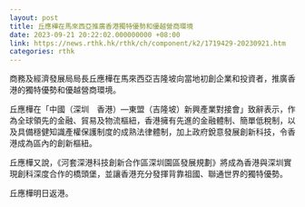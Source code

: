 ```yaml
---
layout: post
title: 丘應樺在馬來西亞推廣香港獨特優勢和優越營商環境
date: 2023-09-21 20:22:02.000000000 +08:00
link: https://news.rthk.hk/rthk/ch/component/k2/1719429-20230921.htm
categories: rthk
---
```


商務及經濟發展局局長丘應樺在馬來西亞吉隆坡向當地初創企業和投資者，推廣香港的獨特優勢和優越營商環境。
 
丘應樺在「中國（深圳　香港）—東盟（吉隆坡）新興產業對接會」致辭表示，作為全球領先的金融、貿易及物流樞紐，香港擁有先進的金融體制、簡單低稅制，以及具備穩健知識產權保護制度的成熟法律體制，加上政府銳意發展創新科技，令香港成為區內的創新樞紐。
 
丘應樺又說，《河套深港科技創新合作區深圳園區發展規劃》將成為香港與深圳實現創科深度合作的橋頭堡，並讓香港充分發揮背靠祖國、聯通世界的獨特優勢。
  
丘應樺明日返港。

